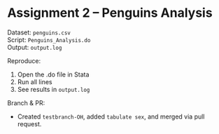 # Assignment 2 – Penguins Analysis

Dataset: `penguins.csv`  
Script: `Penguins_Analysis.do`  
Output: `output.log`

Reproduce:
1) Open the .do file in Stata
2) Run all lines
3) See results in `output.log`

Branch & PR:
- Created `testbranch-OH`, added `tabulate sex`, and merged via pull request.
